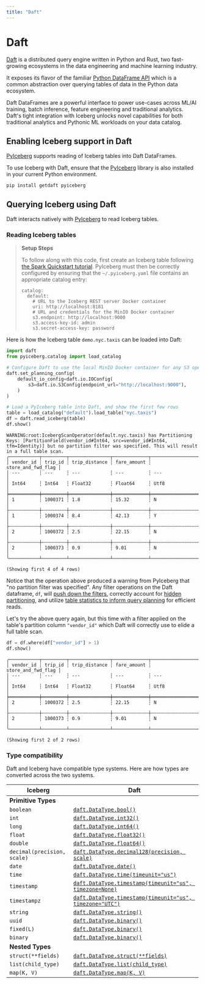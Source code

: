 ```yaml
---
title: "Daft"
---
```

<!--
 - Licensed to the Apache Software Foundation (ASF) under one or more
 - contributor license agreements.  See the NOTICE file distributed with
 - this work for additional information regarding copyright ownership.
 - The ASF licenses this file to You under the Apache License, Version 2.0
 - (the "License"); you may not use this file except in compliance with
 - the License.  You may obtain a copy of the License at
 -
 -   http://www.apache.org/licenses/LICENSE-2.0
 -
 - Unless required by applicable law or agreed to in writing, software
 - distributed under the License is distributed on an "AS IS" BASIS,
 - WITHOUT WARRANTIES OR CONDITIONS OF ANY KIND, either express or implied.
 - See the License for the specific language governing permissions and
 - limitations under the License.
 -->

# Daft

[Daft](www.getdaft.io) is a distributed query engine written in Python and Rust, two fast-growing ecosystems in the data engineering and machine learning industry.

It exposes its flavor of the familiar [Python DataFrame API](https://www.getdaft.io/projects/docs/en/latest/api_docs/dataframe.html) which is a common abstraction over querying tables of data in the Python data ecosystem.

Daft DataFrames are a powerful interface to power use-cases across ML/AI training, batch inference, feature engineering and traditional analytics. Daft's tight integration with Iceberg unlocks novel capabilities for both traditional analytics and Pythonic ML workloads on your data catalog.

## Enabling Iceberg support in Daft

[PyIceberg](https://py.iceberg.apache.org/) supports reading of Iceberg tables into Daft DataFrames. 

To use Iceberg with Daft, ensure that the [PyIceberg](https://py.iceberg.apache.org/) library is also installed in your current Python environment.

```
pip install getdaft pyiceberg
```

## Querying Iceberg using Daft

Daft interacts natively with [PyIceberg](https://py.iceberg.apache.org/) to read Iceberg tables.

### Reading Iceberg tables

> **Setup Steps**
> 
> To follow along with this code, first create an Iceberg table following [the Spark Quickstart tutorial](https://iceberg.apache.org/spark-quickstart/). PyIceberg must then be correctly configured by ensuring that the `~/.pyiceberg.yaml` file contains an appropriate catalog entry:
> 
> ```
> catalog:
>   default:
>     # URL to the Iceberg REST server Docker container
>     uri: http://localhost:8181
>     # URL and credentials for the MinIO Docker container
>     s3.endpoint: http://localhost:9000
>     s3.access-key-id: admin
>     s3.secret-access-key: password
> ```

Here is how the Iceberg table `demo.nyc.taxis` can be loaded into Daft:

``` py
import daft
from pyiceberg.catalog import load_catalog

# Configure Daft to use the local MinIO Docker container for any S3 operations
daft.set_planning_config(
    default_io_config=daft.io.IOConfig(
        s3=daft.io.S3Config(endpoint_url="http://localhost:9000"),
    )
)

# Load a PyIceberg table into Daft, and show the first few rows
table = load_catalog("default").load_table("nyc.taxis")
df = daft.read_iceberg(table)
df.show()
```

```
WARNING:root:IcebergScanOperator(default.nyc.taxis) has Partitioning Keys: [PartitionField(vendor_id#Int64, src=vendor_id#Int64, tfm=Identity)] but no partition filter was specified. This will result in a full table scan.
╭───────────┬─────────┬───────────────┬─────────────┬────────────────────╮
│ vendor_id ┆ trip_id ┆ trip_distance ┆ fare_amount ┆ store_and_fwd_flag │
│ ---       ┆ ---     ┆ ---           ┆ ---         ┆ ---                │
│ Int64     ┆ Int64   ┆ Float32       ┆ Float64     ┆ Utf8               │
╞═══════════╪═════════╪═══════════════╪═════════════╪════════════════════╡
│ 1         ┆ 1000371 ┆ 1.8           ┆ 15.32       ┆ N                  │
├╌╌╌╌╌╌╌╌╌╌╌┼╌╌╌╌╌╌╌╌╌┼╌╌╌╌╌╌╌╌╌╌╌╌╌╌╌┼╌╌╌╌╌╌╌╌╌╌╌╌╌┼╌╌╌╌╌╌╌╌╌╌╌╌╌╌╌╌╌╌╌╌┤
│ 1         ┆ 1000374 ┆ 8.4           ┆ 42.13       ┆ Y                  │
├╌╌╌╌╌╌╌╌╌╌╌┼╌╌╌╌╌╌╌╌╌┼╌╌╌╌╌╌╌╌╌╌╌╌╌╌╌┼╌╌╌╌╌╌╌╌╌╌╌╌╌┼╌╌╌╌╌╌╌╌╌╌╌╌╌╌╌╌╌╌╌╌┤
│ 2         ┆ 1000372 ┆ 2.5           ┆ 22.15       ┆ N                  │
├╌╌╌╌╌╌╌╌╌╌╌┼╌╌╌╌╌╌╌╌╌┼╌╌╌╌╌╌╌╌╌╌╌╌╌╌╌┼╌╌╌╌╌╌╌╌╌╌╌╌╌┼╌╌╌╌╌╌╌╌╌╌╌╌╌╌╌╌╌╌╌╌┤
│ 2         ┆ 1000373 ┆ 0.9           ┆ 9.01        ┆ N                  │
╰───────────┴─────────┴───────────────┴─────────────┴────────────────────╯

(Showing first 4 of 4 rows)
```

Notice that the operation above produced a warning from PyIceberg that "no partition filter was specified". Any filter operations on the Daft dataframe, `df`, will [push down the filters](https://iceberg.apache.org/docs/latest/performance/#data-filtering), correctly account for [hidden partitioning](https://iceberg.apache.org/docs/latest/partitioning/), and utilize [table statistics to inform query planning](https://iceberg.apache.org/docs/latest/performance/#scan-planning) for efficient reads.

Let's try the above query again, but this time with a filter applied on the table's partition column `"vendor_id"` which Daft will correctly use to elide a full table scan.

``` py
df = df.where(df["vendor_id"] > 1)
df.show()
```

```
╭───────────┬─────────┬───────────────┬─────────────┬────────────────────╮
│ vendor_id ┆ trip_id ┆ trip_distance ┆ fare_amount ┆ store_and_fwd_flag │                                                          
│ ---       ┆ ---     ┆ ---           ┆ ---         ┆ ---                │
│ Int64     ┆ Int64   ┆ Float32       ┆ Float64     ┆ Utf8               │
╞═══════════╪═════════╪═══════════════╪═════════════╪════════════════════╡
│ 2         ┆ 1000372 ┆ 2.5           ┆ 22.15       ┆ N                  │
├╌╌╌╌╌╌╌╌╌╌╌┼╌╌╌╌╌╌╌╌╌┼╌╌╌╌╌╌╌╌╌╌╌╌╌╌╌┼╌╌╌╌╌╌╌╌╌╌╌╌╌┼╌╌╌╌╌╌╌╌╌╌╌╌╌╌╌╌╌╌╌╌┤
│ 2         ┆ 1000373 ┆ 0.9           ┆ 9.01        ┆ N                  │
╰───────────┴─────────┴───────────────┴─────────────┴────────────────────╯

(Showing first 2 of 2 rows)
```

### Type compatibility

Daft and Iceberg have compatible type systems. Here are how types are converted across the two systems.


| Iceberg | Daft |
|---------|------|
| **Primitive Types** |
| `boolean` | [`daft.DataType.bool()`](https://www.getdaft.io/projects/docs/en/latest/api_docs/datatype.html#daft.DataType.bool) |
| `int` | [`daft.DataType.int32()`](https://www.getdaft.io/projects/docs/en/latest/api_docs/datatype.html#daft.DataType.int32) |
| `long` | [`daft.DataType.int64()`](https://www.getdaft.io/projects/docs/en/latest/api_docs/datatype.html#daft.DataType.int64) |
| `float` | [`daft.DataType.float32()`](https://www.getdaft.io/projects/docs/en/latest/api_docs/datatype.html#daft.DataType.float32) |
| `double` | [`daft.DataType.float64()`](https://www.getdaft.io/projects/docs/en/latest/api_docs/datatype.html#daft.DataType.float64) |
| `decimal(precision, scale)` | [`daft.DataType.decimal128(precision, scale)`](https://www.getdaft.io/projects/docs/en/latest/api_docs/datatype.html#daft.DataType.decimal128) |
| `date` | [`daft.DataType.date()`](https://www.getdaft.io/projects/docs/en/latest/api_docs/datatype.html#daft.DataType.date) |
| `time` | [`daft.DataType.time(timeunit="us")`](https://www.getdaft.io/projects/docs/en/latest/api_docs/datatype.html#daft.DataType.int64) |
| `timestamp` | [`daft.DataType.timestamp(timeunit="us", timezone=None)`](https://www.getdaft.io/projects/docs/en/latest/api_docs/datatype.html#daft.DataType.timestamp) |
| `timestampz` | [`daft.DataType.timestamp(timeunit="us", timezone="UTC")`](https://www.getdaft.io/projects/docs/en/latest/api_docs/datatype.html#daft.DataType.timestamp) |
| `string` | [`daft.DataType.string()`](https://www.getdaft.io/projects/docs/en/latest/api_docs/datatype.html#daft.DataType.string) |
| `uuid` | [`daft.DataType.binary()`](https://www.getdaft.io/projects/docs/en/latest/api_docs/datatype.html#daft.DataType.binary) |
| `fixed(L)` | [`daft.DataType.binary()`](https://www.getdaft.io/projects/docs/en/latest/api_docs/datatype.html#daft.DataType.binary) |
| `binary` | [`daft.DataType.binary()`](https://www.getdaft.io/projects/docs/en/latest/api_docs/datatype.html#daft.DataType.binary) |
| **Nested Types** |
| `struct(**fields)` | [`daft.DataType.struct(**fields)`](https://www.getdaft.io/projects/docs/en/latest/api_docs/datatype.html#daft.DataType.struct) |
| `list(child_type)` | [`daft.DataType.list(child_type)`](https://www.getdaft.io/projects/docs/en/latest/api_docs/datatype.html#daft.DataType.list) |
| `map(K, V)` | [`daft.DataType.map(K, V)`](https://www.getdaft.io/projects/docs/en/latest/api_docs/datatype.html#daft.DataType.map) |
